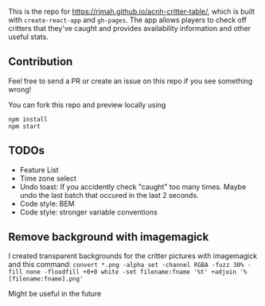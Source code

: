 This is the repo for https://rjmah.github.io/acnh-critter-table/, which is built with `create-react-app` and `gh-pages`. The app allows players to check off critters that they've caught and provides availability information and other useful stats.

## Contribution

Feel free to send a PR or create an issue on this repo if you see something wrong!

You can fork this repo and preview locally using

```
npm install
npm start
```

## TODOs

- Feature List
- Time zone select
- Undo toast: If you accidently check "caught" too many times. Maybe undo the last batch that occured in the last 2 seconds.
- Code style: BEM
- Code style: stronger variable conventions

## Remove background with imagemagick

I created transparent backgrounds for the critter pictures with imagemagick and this command:
`convert *.png -alpha set -channel RGBA -fuzz 30% -fill none -floodfill +0+0 white -set filename:fname '%t' +adjoin '%[filename:fname].png'`

Might be useful in the future

